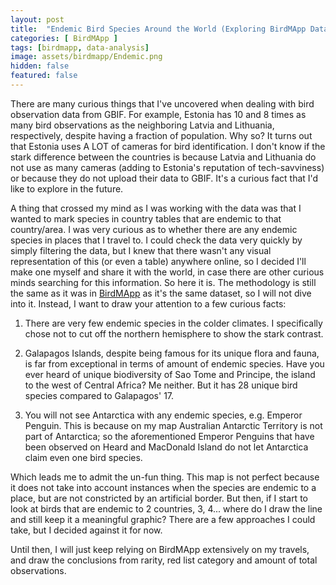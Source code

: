 ```yaml
---
layout: post
title:  "Endemic Bird Species Around the World (Exploring BirdMApp Data, Part #1)"
categories: [ BirdMApp ]
tags: [birdmapp, data-analysis]
image: assets/birdmapp/Endemic.png
hidden: false
featured: false
---
```


There are many curious things that I've uncovered when dealing with bird observation data from GBIF. For example, Estonia has 10 and 8 times as many bird observations as the neighboring Latvia and Lithuania, respectively, despite having a fraction of population. Why so? It turns out that Estonia uses A LOT of cameras for bird identification. I don't know if the stark difference between the countries is because Latvia and Lithuania do not use as many cameras (adding to Estonia's reputation of tech-savviness) or because they do not upload their data to GBIF. It's a curious fact that I'd like to explore in the future.

A thing that crossed my mind as I was working with the data was that I wanted to mark species in country tables that are endemic to that country/area. I was very curious as to whether there are any endemic species in places that I travel to. I could check the data very quickly by simply filtering the data, but I knew that there wasn't any visual representation of this (or even a table) anywhere online, so I decided I'll make one myself and share it with the world, in case there are other curious minds searching for this information. So here it is. The methodology is still the same as it was in [BirdMApp](/birdmapp) as it's the same dataset, so I will not dive into it. Instead, I want to draw your attention to a few curious facts:

1. There are very few endemic species in the colder climates. I specifically chose not to cut off the northern hemisphere to show the stark contrast.

2. Galapagos Islands, despite being famous for its unique flora and fauna, is far from exceptional in terms of amount of endemic species. Have you ever heard of unique biodiversity of Sao Tome and Principe, the island to the west of Central Africa? Me neither. But it has 28 unique bird species compared to Galapagos' 17.

3. You will not see Antarctica with any endemic species, e.g. Emperor Penguin. This is because on my map Australian Antarctic Territory is not part of Antarctica; so the aforementioned Emperor Penguins that have been observed on Heard and MacDonald Island do not let Antarctica claim even one bird species.

Which leads me to admit the un-fun thing. This map is not perfect because it does not take into account instances when the species are endemic to a place, but are not constricted by an artificial border. But then, if I start to look at birds that are endemic to 2 countries, 3, 4... where do I draw the line and still keep it a meaningful graphic? There are a few approaches I could take, but I decided against it for now. 

Until then, I will just keep relying on BirdMApp extensively on my travels, and draw the conclusions from rarity, red list category and amount of total observations.
